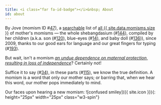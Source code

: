```yaml
---
title: <i class="far fa-id-badge"></i>&nbsp; About
id: about
---
```

By Jove (momism ID #[47](/list.html#momism_id47)),  a [searchable](search.html) list of [all {{ site.data.momisms.size }}](list.html) of mother's momisms — the whole shebangdasium (#[144](/list.html#momism_id144)), compiled by her children (a.k.a. son (#[120](/list.html#momism_id120)), blue-eyes (#[14](list.html#momism_id14)), and baby doll (#[136](/list.html#momism_id136))), since 2009, thanks to our good ears for language and our great fingers for typing (#[193](/list.html#momism_id193)).

But wait, isn't a momism [_an undue dependence on maternal protection, resulting in loss of independence_](https://www.dictionary.com/browse/momism)? Certainly not! 

Suffice it to say (#[34](/list.html#momism_id34)), in these parts (#[115](/list.html#momism_id115)), we know the true definition. A momism is a word that only our mother says; or barring that, when we hear this word, our mother pops immediately to mind.

Our faces upon hearing a new momism: ![confused smiley]({{ site.icon }}){: height="25px" width="25px" class="w3-spin"}

